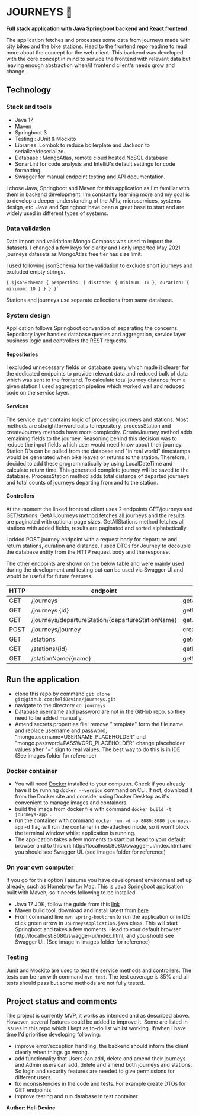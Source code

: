 # JOURNEYS 🚴

**Full stack application with Java Springboot backend and [React frontend](https://github.com/heliDevine/journeys-frontend)**

The application fetches and processes some data from journeys made with city bikes and the bike stations. 
Head to the frontend repo [readme](https://github.com/heliDevine/journeys-frontend/blob/main/README.md) to read more about the concept for the web client.
This backend was developed with the core concept in mind to service the frontend with relevant data but leaving enough 
abstraction when/if frontend client's needs grow and change. 

## Technology 

### Stack and tools
- Java 17
- Maven 
- Springboot 3
- Testing : JUnit & Mockito
- Libraries: Lombok to reduce boilerplate and Jackson to serialize/deserialize.
- Database : MongoAtlas, remote cloud hosted NoSQL database
- SonarLint for code analysis and IntelliJ's default settings for code formatting.
- Swagger for manual endpoint testing and API documentation.

I chose Java, Springboot and Maven for this application as I'm familiar with them in backend development. 
I'm constantly learning more and my goal is to develop a deeper understanding of the APIs, microservices, systems design, etc. 
Java and Springboot have been a great base to start and are widely used in different types of systems. 

### Data validation

Data import and validation: Mongo Compass was used to import the datasets. I changed a few keys for clarity and 
I only imported May 2021 journeys datasets as MongoAtlas free tier has size limit. 

I used following jsonSchema for the validation to exclude short journeys and excluded empty strings.

`{ $jsonSchema: { properties: { distance: { minimum: 10 }, duration: { minimum: 10 } } } }`'

Stations and journeys use separate collections from same database.

### System design

Application follows Springboot convention of separating the concerns. Repository layer handles database queries and aggregation,
service layer business logic and controllers the REST requests.

#### Repositories 

I excluded unnecessary fields on database query which made it clearer for the dedicated endpoints to provide relevant data and reduced bulk of
data which was sent to the frontend. To calculate total journey distance from a given station I used aggregation pipeline which worked well and reduced code on the service layer.

#### Services

The service layer contains logic of processing journeys and stations. Most methods are straightforward calls to repository, 
processStation and createJourney methods have more complexity. CreateJourney method adds remaining fields 
to the journey. Reasoning behind this decision was to reduce the input fields which user would need know about their journey. 
StationID's can be pulled from the database and "in real world" timestamps would be generated when bike leaves or returns to the station.
Therefore, I decided to add these programmatically by using LocalDateTime and calculate return time. 
This generated complete journey will be saved to the database. ProcessStation method adds
total distance of departed journeys and total counts of journeys departing from and to the station.

#### Controllers

At the moment the linked frontend client uses 2 endpoints GET/journeys and GET/stations. GetAllJourneys method fetches 
all journeys and the results are paginated with optional page sizes. GetAllStations method fetches all stations with 
added fields, results are paginated and sorted alphabetically. 

I added POST journey endpoint with a request body for departure and return stations, duration and distance. 
I used  DTOs for Journey to decouple the database entity from the HTTP request body and the response. 

The other endpoints are shown on the below table and were mainly used during the development and testing but can be 
used via Swagger UI and would be useful for future features.

| HTTP | endpoint                                          | method                            | params               |
|------|---------------------------------------------------|-----------------------------------|----------------------|
| GET  | /journeys                                         | getAllJourneys                    | pageNo,pageSize      |
| GET  | /journeys {id}                                    | getById                           | id                   |
| GET  | /journeys/departureStation/{departureStationName} | getJourneysByDepartureStationName | departureStationName |
| POST | /journeys/journey                                 | createJourney                     | journeyRequestDTO    |
| GET  | /stations                                         | getAllStations                    | pageNo,pageSize      |
| GET  | /stations/{id}                                    | getById                           | id                   |
| GET  | /stationName/{name}                               | getStationByName                  | stationName          |


## Run the application

- clone this repo by command `git clone git@github.com:heliDevine/journeys.git` 
- navigate to the directory `cd journeys`
- Database username and password are not in the GitHub repo, so they need to be added manually. 
- Amend secrets.properties file: remove ".template" form the file name and replace username and password, "mongo.username=USERNAME_PLACEHOLDER" and
  "mongo.password=PASSWORD_PLACEHOLDER" change placeholder values after "=" sign to real values. The best way to do this is in IDE (See images folder for reference)

### Docker container
- You will need [Docker](https://docs.docker.com/get-docker/) installed to your computer. Check if you already have it by running
`docker --version` command on CLI. If not, download it from the Docker site and consider using Docker Desktop as it's convenient to manage images and containers.
- build the image from docker file with command `docker build -t journeys-app .` 
- run the container with command `docker run -d -p 8080:8080 journeys-app` -d flag will run the container in de-attached mode, so it won't block the terminal window whilst application is running. 
- The application takes a few moments to start but head to your default browser and to this url: http://localhost:8080/swagger-ui/index.html and you should see Swagger UI. (see images folder for reference)

### On your own computer

If you go for this option I assume you have development environment set up already, such as Homebrew for Mac.
This is Java Springboot application built with Maven, so it needs following to be installed 
- Java 17 JDK, follow the guide from this 
[link](https://docs.oracle.com/en/java/javase/17/install/overview-jdk-installation.html#GUID-8677A77F-231A-40F7-98B9-1FD0B48C346A)
- Maven build tool, download and install latest from [here](https://maven.apache.org/download.cgi)
- From command line `mvn spring-boot:run` to run the application or in IDE click green arrow in `JourneysApplication.java` class. This will start Springboot and takes a few moments. Head to your default browser
http://localhost:8080/swagger-ui/index.html, and you should see Swagger UI. (See image in images folder for reference)

### Testing

Junit and Mockito are used to test the service methods and controllers. The tests can be run with command `mvn test`.
The test coverage is 85% and all tests should pass but some methods are not fully tested. 

## Project status and comments

The project is currently MVP, it works as intended and as described above. However, several features could be added to improve it. Some are listed
in issues in this repo which I kept as to-do list whilst working. If/when I have time I'd prioritise developing following:
- improve error/exception handling, the backend should inform the client clearly when things go wrong.
- add functionality that Users can add, delete and amend their journeys and Admin users can add, delete and amend both journeys and stations. So login
and security features are needed to give permissions for different users.
- fix inconsistencies in the code and tests. For example create DTOs for GET endpoints. 
- improve testing and run database in test container

**Author: Heli Devine**
